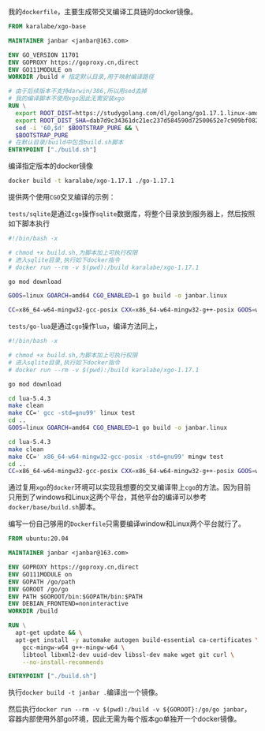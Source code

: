我的`dockerfile`，主要生成带交叉编译工具链的docker镜像。

```dockerfile
FROM karalabe/xgo-base

MAINTAINER janbar <janbar@163.com>

ENV GO_VERSION 11701
ENV GOPROXY https://goproxy.cn,direct
ENV GO111MODULE on
WORKDIR /build # 指定默认目录,用于映射编译路径

# 由于后续版本不支持darwin/386,所以用sed去掉
# 我的编译脚本不使用xgo因此无需安装xgo
RUN \
  export ROOT_DIST=https://studygolang.com/dl/golang/go1.17.1.linux-amd64.tar.gz        && \
  export ROOT_DIST_SHA=dab7d9c34361dc21ec237d584590d72500652e7c909bf082758fb63064fca0ef && \
  sed -i '60,$d' $BOOTSTRAP_PURE && \
  $BOOTSTRAP_PURE
# 在默认目录/build中包含build.sh脚本
ENTRYPOINT ["./build.sh"]
```

编译指定版本的docker镜像

```sh
docker build -t karalabe/xgo-1.17.1 ./go-1.17.1
```

提供两个使用`CGO`交叉编译的示例：

`tests/sqlite`是通过`cgo`操作`sqlite`数据库，将整个目录放到服务器上，然后按照如下脚本执行

```sh
#!/bin/bash -x

# chmod +x build.sh,为脚本加上可执行权限
# 进入sqlite目录,执行如下docker指令
# docker run --rm -v $(pwd):/build karalabe/xgo-1.17.1

go mod download

GOOS=linux GOARCH=amd64 CGO_ENABLED=1 go build -o janbar.linux

CC=x86_64-w64-mingw32-gcc-posix CXX=x86_64-w64-mingw32-g++-posix GOOS=windows GOARCH=amd64 CGO_ENABLED=1 go build -o janbar.exe
```

`tests/go-lua`是通过`cgo`操作`lua`，编译方法同上，

```sh
#!/bin/bash -x

# chmod +x build.sh,为脚本加上可执行权限
# 进入sqlite目录,执行如下docker指令
# docker run --rm -v $(pwd):/build karalabe/xgo-1.17.1

go mod download

cd lua-5.4.3
make clean
make CC=' gcc -std=gnu99' linux test
cd ..
GOOS=linux GOARCH=amd64 CGO_ENABLED=1 go build -o janbar.linux

cd lua-5.4.3
make clean
make CC=' x86_64-w64-mingw32-gcc-posix -std=gnu99' mingw test
cd ..
CC=x86_64-w64-mingw32-gcc-posix CXX=x86_64-w64-mingw32-g++-posix GOOS=windows GOARCH=amd64 CGO_ENABLED=1 go build -o janbar.exe
```

通过复用`xgo`的`docker`环境可以实现我想要的交叉编译带上`cgo`的方法。因为目前只用到了windows和Linux这两个平台，其他平台的编译可以参考`docker/base/build.sh`脚本。

编写一份自己够用的`Dockerfile`只需要编译window和Linux两个平台就行了。

```dockerfile
FROM ubuntu:20.04

MAINTAINER janbar <janbar@163.com>

ENV GOPROXY https://goproxy.cn,direct
ENV GO111MODULE on
ENV GOPATH /go/path
ENV GOROOT /go/go
ENV PATH $GOROOT/bin:$GOPATH/bin:$PATH
ENV DEBIAN_FRONTEND=noninteractive
WORKDIR /build

RUN \
  apt-get update && \
  apt-get install -y automake autogen build-essential ca-certificates \
    gcc-mingw-w64 g++-mingw-w64 \
    libtool libxml2-dev uuid-dev libssl-dev make wget git curl \
    --no-install-recommends

ENTRYPOINT ["./build.sh"]
```

执行`docker build -t janbar .`编译出一个镜像。

然后执行`docker run --rm -v $(pwd):/build -v ${GOROOT}:/go/go janbar`，容器内部使用外部go环境，因此无需为每个版本go单独开一个docker镜像。